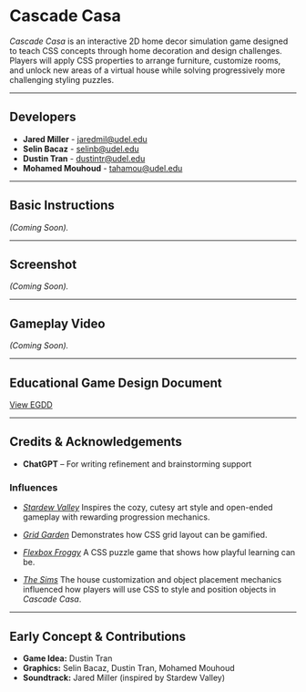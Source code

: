 # Cascade Casa

_Cascade Casa_ is an interactive 2D home decor simulation game designed to teach CSS concepts through home decoration and design challenges. Players will apply CSS properties to arrange furniture, customize rooms, and unlock new areas of a virtual house while solving progressively more challenging styling puzzles.

---

## Developers

- **Jared Miller** - [jaredmil@udel.edu](mailto:jaredmil@udel.edu)
- **Selin Bacaz** - [selinb@udel.edu](mailto:selinb@udel.edu)
- **Dustin Tran** - [dustintr@udel.edu](mailto:dustintr@udel.edu)
- **Mohamed Mouhoud** - [tahamou@udel.edu](mailto:tahamou@udel.edu)

---

## Basic Instructions

_(Coming Soon)._

---

## Screenshot

_(Coming Soon)._

---

## Gameplay Video

_(Coming Soon)._

---

## Educational Game Design Document

[View EGDD](Docs/egdd.md)

---

## Credits & Acknowledgements

- **ChatGPT** – For writing refinement and brainstorming support

### Influences

- [_Stardew Valley_](https://www.stardewvalley.net/)
  Inspires the cozy, cutesy art style and open-ended gameplay with rewarding progression mechanics.

- [_Grid Garden_](https://cssgridgarden.com/)
  Demonstrates how CSS grid layout can be gamified.

- [_Flexbox Froggy_](https://flexboxfroggy.com/)
  A CSS puzzle game that shows how playful learning can be.

- [_The Sims_](https://en.wikipedia.org/wiki/The_Sims)
  The house customization and object placement mechanics influenced how players will use CSS to style and position objects in _Cascade Casa_.

---

## Early Concept & Contributions

- **Game Idea:** Dustin Tran
- **Graphics:** Selin Bacaz, Dustin Tran, Mohamed Mouhoud
- **Soundtrack:** Jared Miller (inspired by Stardew Valley)
